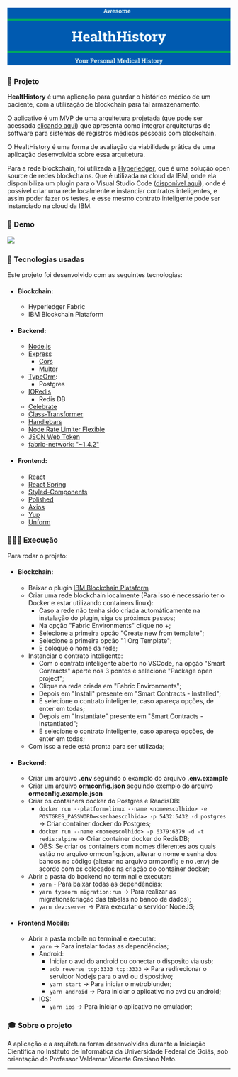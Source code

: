 <h4 align="center">
<img src="./img/logo.png" width="auto" />
</h4>

### :muscle: Projeto

<b>HealtHistory</b> é uma aplicação para guardar o histórico médico de um paciente, com a utilização de blockchain para tal armazenamento.

O aplicativo é um MVP de uma arquitetura projetada (que pode ser acessada [clicando aqui](https://drive.google.com/drive/folders/1_8aXOpiHB0Wq38vrm_5xxrrl6KIaSLTR?usp=sharing)) que apresenta como integrar arquiteturas de software para sistemas de registros médicos pessoais com blockchain.

O HealtHistory é uma forma de avaliação da viabilidade prática de uma aplicação desenvolvida sobre essa arquitetura.

Para a rede blockchain, foi utilizada a [Hyperledger](https://www.hyperledger.org/), que é uma solução open source de redes blockchains. Que é utilizada na cloud da IBM, onde ela disponibiliza um plugin para o Visual Studio Code ([disponível aqui](https://marketplace.visualstudio.com/items?itemName=IBMBlockchain.ibm-blockchain-platform)), onde é possível criar uma rede localmente e instanciar contratos inteligentes, e assim poder fazer os testes, e esse mesmo contrato inteligente pode ser instanciado na cloud da IBM.

### :iphone: Demo

![](./img/video.gif)

### :rocket: Tecnologias usadas
Este projeto foi desenvolvido com as seguintes tecnologias:
  - #### Blockchain:
    - Hyperledger Fabric
    - IBM Blockchain Plataform
  - #### Backend:
    - [Node.js](https://nodejs.org/en/)
    - [Express](https://github.com/expressjs/express)
      - [Cors](https://github.com/expressjs/cors)
      - [Multer](https://github.com/expressjs/multer)
    - [TypeOrm](https://github.com/typeorm/typeorm):
      - Postgres
    - [IORedis](https://github.com/luin/ioredis)
      - Redis DB
    - [Celebrate](https://github.com/arb/celebrate)
    - [Class-Transformer](https://github.com/typestack/class-transformer)
    - [Handlebars](https://github.com/ericf/express-handlebars)
    - [Node Rate Limiter Flexible](https://github.com/animir/node-rate-limiter-flexible)
    - [JSON Web Token](https://github.com/auth0/node-jsonwebtoken)
    - [fabric-network: "~1.4.2"](https://hyperledger-fabric.readthedocs.io/en/latest/)
  - #### Frontend:
    - [React](https://pt-br.reactjs.org/)
    - [React Spring](https://github.com/react-spring/react-spring)
    - [Styled-Components](https://github.com/styled-components/styled-components)
    - [Polished](https://github.com/styled-components/polished)
    - [Axios](https://github.com/axios/axios)
    - [Yup](https://github.com/jquense/yup)
    - [Unform](https://github.com/Rocketseat/unform)

### 👨🏻‍💻 Execução

Para rodar o projeto:
  - #### Blockchain:
    - Baixar o plugin [IBM Blockchain Plataform](https://marketplace.visualstudio.com/items?itemName=IBMBlockchain.ibm-blockchain-platform)
    - Criar uma rede blockchain localmente (Para isso é necessário ter o Docker e estar utilizando containers linux):
      - Caso a rede não tenha sido criada automáticamente na instalação do plugin, siga os próximos passos;
      - Na opção "Fabric Environments" clique no +;
      - Selecione a primeira opção "Create new from template";
      - Selecione a primeira opção "1 Org Template";
      - E coloque o nome da rede;
    - Instanciar o contrato inteligente:
      - Com o contrato inteligente aberto no VSCode, na opção "Smart Contracts" aperte nos 3 pontos e selecione "Package open project";
      - Clique na rede criada em "Fabric Environments";
      - Depois em "Install" presente em "Smart Contracts - Installed";
      - E selecione o contrato inteligente, caso apareça opções, de enter em todas;
      - Depois em "Instantiate" presente em "Smart Contracts - Instantiated";
      - E selecione o contrato inteligente, caso apareça opções, de enter em todas;
    - Com isso a rede está pronta para ser utilizada;
  - #### Backend:
    - Criar um arquivo <b>.env</b> seguindo o examplo do arquivo <b>.env.example</b>
    - Criar um arquivo <b>ormconfig.json</b> seguindo exemplo do arquivo <b>ormconfig.example.json</b>
    - Criar os containers docker do Postgres e ReadisDB:
      - `docker run --platform=linux --name <nomeescolhido> -e POSTGRES_PASSWORD=<senhaescolhida> -p 5432:5432 -d postgres` -> Criar container docker do Postgres;
      - `docker run --name <nomeescolhido> -p 6379:6379 -d -t redis:alpine` -> Criar container docker do RedisDB;
      - OBS: Se criar os containers com nomes diferentes aos quais estão no arquivo ormconfig.json, alterar o nome e senha dos bancos no código (alterar no arquivo ormconfig e no .env) de acordo com os colocados na criação do container docker;
    - Abrir a pasta do backend no terminal e executar:
      - `yarn` - Para baixar todas as dependências;
      - `yarn typeorm migration:run` -> Para realizar as migrations(criação das tabelas no banco de dados);
      - `yarn dev:server` -> Para executar o servidor NodeJS;
  - #### Frontend Mobile:
    - Abrir a pasta mobile no terminal e executar:
      - `yarn` -> Para instalar todas as dependências;
      - Android:
        - Iniciar o avd do android ou conectar o disposito via usb;
        - `adb reverse tcp:3333 tcp:3333` -> Para redirecionar o servidor Nodejs para o avd ou dispositivo;
        - `yarn start` -> Para iniciar o metroblunder;
        - `yarn android` -> Para iniciar o aplicativo no avd ou android;
      - IOS:
        - `yarn ios` -> Para iniciar o aplicativo no emulador;

### :mortar_board: Sobre o projeto

A aplicação e a arquitetura foram desenvolvidas durante a Iniciação Científica no Instituto de Informática da Universidade Federal de Goiás, sob orientação do Professor Valdemar Vicente Graciano Neto.

---
